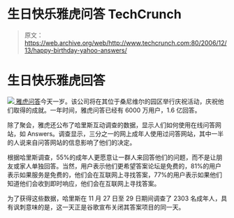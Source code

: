 # 生日快乐雅虎问答 TechCrunch

> 原文：<https://web.archive.org/web/http://www.techcrunch.com:80/2006/12/13/happy-birthday-yahoo-answers/>

# 生日快乐雅虎回答

[![](img/20c93255462b82cb5d0c7e83d8084456.png) ](https://web.archive.org/web/20210427001748/http://answers.yahoo.com/) [雅虎问答](https://web.archive.org/web/20210427001748/http://answers.yahoo.com/)今天一岁。该公司将在其位于桑尼维尔的园区举行庆祝活动，庆祝他们取得的成就。一年时间，雅虎问答已经有 6000 万用户，1.6 亿回答。

除了聚会，雅虎还公布了哈里斯互动调查的数据，显示人们如何使用在线问答网站，如 Answers。调查显示，三分之一的网上成年人使用过问答网站，其中一半的人说来自问答网站的信息影响了他们的决定。

根据哈里斯调查，55%的成年人更愿意让一群人来回答他们的问题，而不是让朋友或家人单独回答。当然，用户表示他们更希望答案论坛是免费的，81%的用户表示如果服务是免费的，他们会在互联网上寻找答案，77%的用户表示如果他们知道他们会收到即时响应，他们会在互联网上寻找答案。

为了获得这些数据，哈里斯在 11 月 27 日至 29 日期间调查了 2303 名成年人，具有讽刺意味的是，这一天正是谷歌宣布关闭其答案项目的同一天。